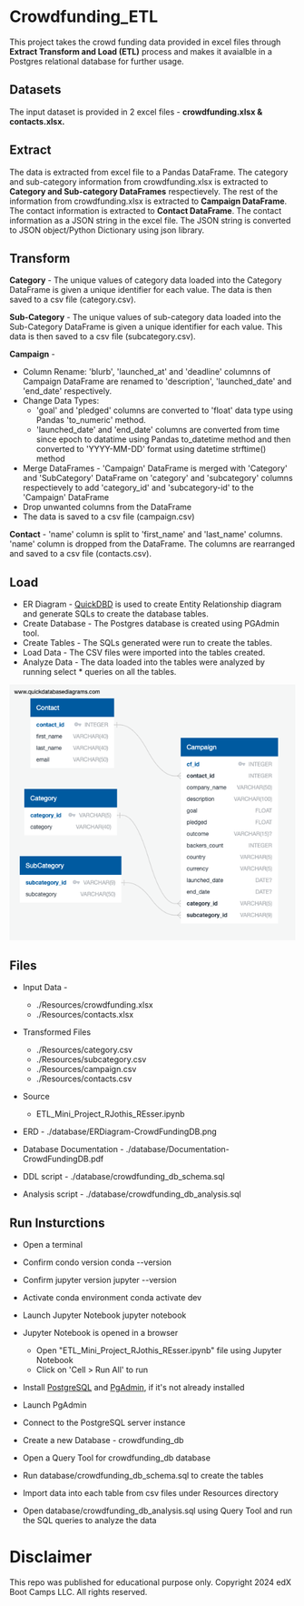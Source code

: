 # Crowdfunding_ETL

This project takes the crowd funding data provided in excel files through **Extract Transform and Load (ETL)** process and makes it avaialble in a Postgres relational database for further usage. 

## Datasets

The input dataset is provided in 2 excel files - **crowdfunding.xlsx & contacts.xlsx.**

## Extract

The data is extracted from excel file to a Pandas DataFrame.
The category and sub-category information from crowdfunding.xlsx is extracted to **Category and Sub-category DataFrames** respectievely.
The rest of the information from crowdfunding.xlsx is extracted to **Campaign DataFrame**.
The contact information is extracted to **Contact DataFrame**. The contact information as a JSON string in the excel file. The JSON string is converted to JSON object/Python Dictionary using json library.  


## Transform

**Category** - The unique values of category data loaded into the Category DataFrame is given a unique identifier for each value. The data is then saved to a csv file (category.csv). 

**Sub-Category** - The unique values of sub-category data loaded into the Sub-Category DataFrame is given a unique identifier for each value. This data is then saved to a csv file (subcategory.csv).

**Campaign** - 
  * Column Rename: 'blurb', 'launched_at' and 'deadline' columnns of Campaign DataFrame are renamed to 'description', 'launched_date' and 'end_date' respectively.
  * Change Data Types:
    - 'goal' and 'pledged' columns are converted to 'float' data type using Pandas 'to_numeric' method.
    - 'launched_date' and 'end_date' columns are converted from time since epoch to datatime using Pandas to_datetime method and then converted to 'YYYY-MM-DD' format using datetime strftime() method
  * Merge DataFrames - 'Campaign' DataFrame is merged with 'Category' and 'SubCategory' DataFrame on 'category' and 'subcategory' columns respectievely to add 'category_id' and 'subcategory-id' to the 'Campaign' DataFrame
  * Drop unwanted columns from the DataFrame
  * The data is saved to a csv file (campaign.csv)

**Contact** - 'name' column is split to 'first_name' and 'last_name' columns. 'name' column is dropped from the DataFrame. The columns are rearranged and saved to a csv file (contacts.csv).  
  
## Load
  * ER Diagram - [QuickDBD](https://www.quickdatabasediagrams.com/) is used to create Entity Relationship diagram and generate SQLs to create the database tables.
  * Create Database - The Postgres database is created using PGAdmin tool.
  * Create Tables - The SQLs generated were run to create the tables.
  * Load Data - The CSV files were imported into the tables created.
  * Analyze Data - The data loaded into the tables were analyzed by running select * queries on all the tables.

![Image Info](./database/ERDiagram-CrowdFundingDB.png)

## Files

* Input Data -
   - ./Resources/crowdfunding.xlsx
   - ./Resources/contacts.xlsx

* Transformed Files
  - ./Resources/category.csv
  - ./Resources/subcategory.csv
  - ./Resources/campaign.csv
  - ./Resources/contacts.csv

* Source
  - ETL_Mini_Project_RJothis_REsser.ipynb 

* ERD - ./database/ERDiagram-CrowdFundingDB.png

* Database Documentation - ./database/Documentation-CrowdFundingDB.pdf

* DDL script - ./database/crowdfunding_db_schema.sql

* Analysis script - ./database/crowdfunding_db_analysis.sql
 

## Run Insturctions

* Open a terminal
* Confirm condo version
  conda --version
* Confirm jupyter version
  jupyter --version
* Activate conda environment
  conda activate dev
* Launch Jupyter Notebook
  jupyter notebook
* Jupyter Notebook is opened in a browser
  - Open "ETL_Mini_Project_RJothis_REsser.ipynb" file using Jupyter Notebook
  - Click on 'Cell > Run All' to run

* Install [PostgreSQL](https://www.postgresql.org/) and [PgAdmin](https://www.pgadmin.org/), if it's not already installed
* Launch PgAdmin
* Connect to the PostgreSQL server instance
* Create a new Database - crowdfunding_db
* Open a Query Tool for crowdfunding_db database
* Run database/crowdfunding_db_schema.sql to create the tables
* Import data into each table from csv files under Resources directory
* Open database/crowdfunding_db_analysis.sql using Query Tool and run the SQL queries to analyze the data
    
# Disclaimer
This repo was published for educational purpose only. Copyright 2024 edX Boot Camps LLC. All rights reserved.


